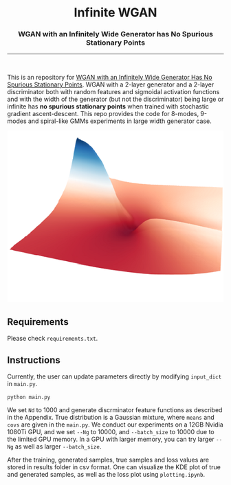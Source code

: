 <h1 align="center"><b>Infinite WGAN</b></h1>
<h3 align="center"><b>WGAN with an Infinitely Wide Generator has No Spurious Stationary Points</b></h1>
<p align="center">
</p> 
 
--------------

<br>

This is an repository for [WGAN with an Infinitely Wide Generator Has No Spurious Stationary Points](https://arxiv.org/abs/2102.07541). WGAN with a 2-layer generator and a 2-layer discriminator both with random features and sigmoidal activation functions and with the width of the generator (but not the discriminator) being large or infinite has **no spurious stationary points** when trained with stochastic gradient ascent-descent. This repo provides the code for 8-modes, 9-modes and spiral-like GMMs experiments in large width generator case.

<center><img src="thumnail.png" width="600" height="400"></center>

## Requirements
Please check `requirements.txt`.

## Instructions
Currently, the user can update parameters directly by modifying `input_dict` in `main.py`.

```
python main.py
```

We set `Nd` to 1000 and generate discrminator feature functions as described in the Appendix.
True distribution is a Gaussian mixture, where `means` and `covs` are given in the `main.py`.
We conduct our experiments on a 12GB Nvidia 1080Ti GPU,
and we set `--Ng` to 10000, and `--batch_size` to 10000 due to the limited GPU memory.
In a GPU with larger memory, you can try larger `--Ng` as well as larger `--batch_size`.

After the training, generated samples, true samples and loss values are stored in results folder in csv format.
One can visualize the KDE plot of true and generated samples, as well as the loss plot using `plotting.ipynb`.

